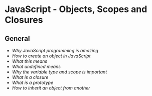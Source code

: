 # JavaScript - Objects, Scopes and Closures
## General

- _Why JavaScript programming is amazing_
- _How to create an object in JavaScript_
- _What this means_
- _What undefined means_
- _Why the variable type and scope is important_
- _What is a closure_
- _What is a prototype_
- _How to inherit an object from another_
